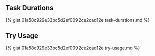 ## Task Durations

{% gist 01a58c929e33bc5d2ef0092ce2cad12e task-durations.md %}


## Try Usage

{% gist 01a58c929e33bc5d2ef0092ce2cad12e try-usage.md %}

